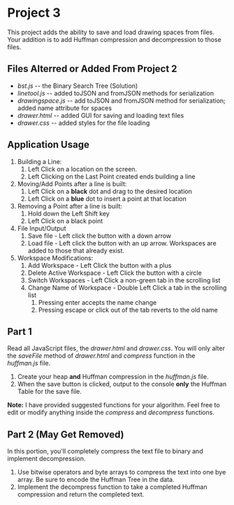 # Project 3

This project adds the ability to save and load drawing spaces from files.  Your addition is to add Huffman compression and decompression to those files.

## Files Alterred or Added From Project 2
* *bst.js* -- the Binary Search Tree (Solution)
* *linetool.js* -- added toJSON and fromJSON methods for serialization
* *drawingspace.js* -- add toJSON and fromJSON method for serialization; added name attribute for spaces
* *drawer.html* -- added GUI for saving and loading text files
* *drawer.css* -- added styles for the file loading


## Application Usage
1. Building a Line:
   1. Left Click on a location on the screen.
   2. Left Clicking on the Last Point created ends building a line
2. Moving/Add Points after a line is built:
   1. Left Click on a **black** dot and drag to the desired location
   2. Left Click on a **blue** dot to insert a point at that location
3. Removing a Point after a line is built:
   1. Hold down the Left Shift key
   2. Left Click on a black point
4. File Input/Output
   1. Save file - Left click the button with a down arrow
   2. Load file - Left click the button with an up arrow. Workspaces are added to those that already exist.
5. Workspace Modifications:
   1. Add Workspace - Left Click the button with a plus
   2. Delete Active Workspace - Left Click the button with a circle
   3. Switch Workspaces - Left Click a non-green tab in the scrolling list
   4. Change Name of Workspace - Double Left Click a tab in the scrolling list
      1. Pressing enter accepts the name change
      2. Pressing escape or click out of the tab reverts to the old name
   
## Part 1
Read all JavaScript files, the *drawer.html* and *drawer.css*.  You will only alter the *saveFile* method of *drawer.html* and *compress* function in the *huffman.js* file.

1. Create your heap **and** Huffman compression in the *huffman.js* file.
2. When the save button is clicked, output to the console **only** the Huffman Table for the save file.

**Note:** I have provided suggested functions for your algorithm.  Feel free to edit or modify anything inside the *compress* and *decompress* functions.

## Part 2 (May Get Removed)
In this portion, you'll completely compress the text file to binary and implement decompression.

1. Use bitwise operators and byte arrays to compress the text into one bye array.  Be sure to encode the Huffman Tree in the data.
2. Implement the decompress function to take a completed Huffman compression and return the completed text.